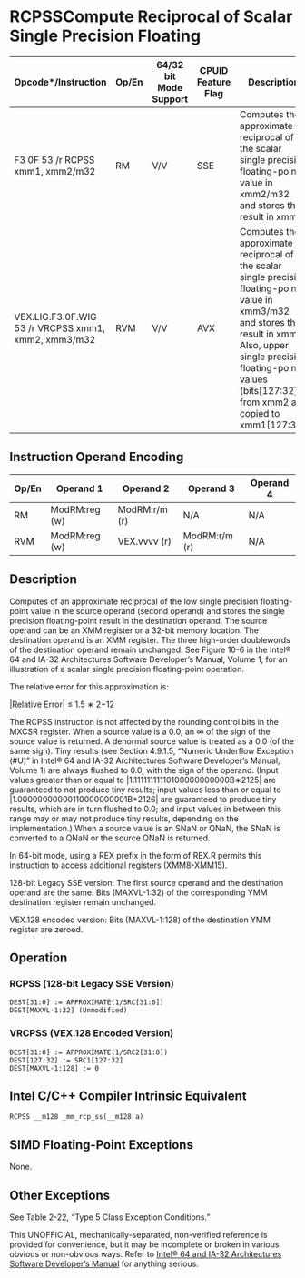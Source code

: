 # RCPSS**Compute Reciprocal of Scalar Single Precision Floating**

| Opcode\*/Instruction                                | Op/En | 64/32 bit Mode Support | CPUID Feature Flag | Description                                                                                                                                                                                                                                |
| --------------------------------------------------- | ----- | ---------------------- | ------------------ | ------------------------------------------------------------------------------------------------------------------------------------------------------------------------------------------------------------------------------------------ |
| F3 0F 53 /r RCPSS xmm1, xmm2/m32                    | RM    | V/V                    | SSE                | Computes the approximate reciprocal of the scalar single precision floating-point value in xmm2/m32 and stores the result in xmm1.                                                                                                         |
| VEX.LIG.F3.0F.WIG 53 /r VRCPSS xmm1, xmm2, xmm3/m32 | RVM   | V/V                    | AVX                | Computes the approximate reciprocal of the scalar single precision floating-point value in xmm3/m32 and stores the result in xmm1. Also, upper single precision floating-point values (bits[127:32]) from xmm2 are copied to xmm1[127:32]. |

## Instruction Operand Encoding

| Op/En | Operand 1     | Operand 2     | Operand 3     | Operand 4 |
| ----- | ------------- | ------------- | ------------- | --------- |
| RM    | ModRM:reg (w) | ModRM:r/m (r) | N/A           | N/A       |
| RVM   | ModRM:reg (w) | VEX.vvvv (r)  | ModRM:r/m (r) | N/A       |

## Description

Computes of an approximate reciprocal of the low single precision floating-point value in the source operand (second operand) and stores the single precision floating-point result in the destination operand. The source operand can be an XMM register or a 32-bit memory location. The destination operand is an XMM register. The three high-order doublewords of the destination operand remain unchanged. See Figure 10-6 in the Intel® 64 and IA-32 Architectures Software Developer’s Manual, Volume 1, for an illustration of a scalar single precision floating-point operation.

The relative error for this approximation is:

|Relative Error| ≤ 1.5 ∗ 2−12

The RCPSS instruction is not affected by the rounding control bits in the MXCSR register. When a source value is a 0.0, an ∞ of the sign of the source value is returned. A denormal source value is treated as a 0.0 (of the same sign). Tiny results (see Section 4.9.1.5, “Numeric Underflow Exception (#​U)” in Intel® 64 and IA-32 Architectures Software Developer’s Manual, Volume 1) are always flushed to 0.0, with the sign of the operand. (Input values greater than or equal to |1.11111111110100000000000B∗2125| are guaranteed to not produce tiny results; input values less than or equal to |1.00000000000110000000001B\*2126| are guaranteed to produce tiny results, which are in turn flushed to 0.0; and input values in between this range may or may not produce tiny results, depending on the implementation.) When a source value is an SNaN or QNaN, the SNaN is converted to a QNaN or the source QNaN is returned.

In 64-bit mode, using a REX prefix in the form of REX.R permits this instruction to access additional registers (XMM8-XMM15).

128-bit Legacy SSE version: The first source operand and the destination operand are the same. Bits (MAXVL-1:32) of the corresponding YMM destination register remain unchanged.

VEX.128 encoded version: Bits (MAXVL-1:128) of the destination YMM register are zeroed.

## Operation

### RCPSS (128-bit Legacy SSE Version)

```
DEST[31:0] := APPROXIMATE(1/SRC[31:0])
DEST[MAXVL-1:32] (Unmodified)

```

### VRCPSS (VEX.128 Encoded Version)

```
DEST[31:0] := APPROXIMATE(1/SRC2[31:0])
DEST[127:32] := SRC1[127:32]
DEST[MAXVL-1:128] := 0

```

## Intel C/C++ Compiler Intrinsic Equivalent

```
RCPSS __m128 _mm_rcp_ss(__m128 a)

```

## SIMD Floating-Point Exceptions

None.

## Other Exceptions

See Table 2-22, “Type 5 Class Exception Conditions.”

This UNOFFICIAL, mechanically-separated, non-verified reference is provided for convenience, but it may be
incomplete or broken in various obvious or non-obvious
ways. Refer to [Intel® 64 and IA-32 Architectures Software Developer’s Manual](https://software.intel.com/en-us/download/intel-64-and-ia-32-architectures-sdm-combined-volumes-1-2a-2b-2c-2d-3a-3b-3c-3d-and-4) for anything serious.
